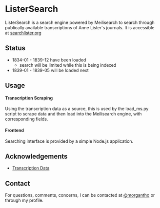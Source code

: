 
# ListerSearch 

ListerSearch is a search engine powered by Meilisearch to search through publically available transcriptions of Anne Lister's journals. It is accessible at [searchlister.org](https://searchlister.org)

## Status

- 1834-01 - 1839-12 have been loaded
    - search will be limited while this is being indexed
- 1839-01 - 1839-05 will be loaded next

## Usage

#### Transcription Scraping

Using the transcription data as a source, this is used by the load_ms.py script to scrape data and then load into the Meilisearch engine, with corresponding fields.

#### Frontend

Searching interface is provided by a simple Node.js application.



## Acknowledgements

 - [Transcription Data](https://github.com/JiangJY-713/AL_Index)



## Contact

For questions, comments, concerns, I can be contacted at [@morgantho](https://twitter.com/morgantho) or through my profile.

